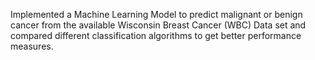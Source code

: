Implemented a Machine Learning Model to predict malignant or benign cancer from the available Wisconsin Breast Cancer (WBC) Data set and compared different classification algorithms to get better performance measures.
